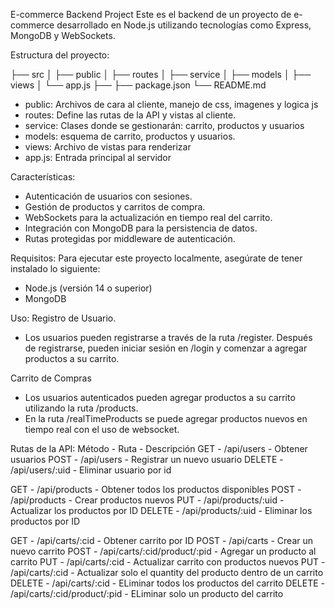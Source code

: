 E-commerce Backend Project
Este es el backend de un proyecto de e-commerce desarrollado en Node.js utilizando tecnologías como Express, MongoDB y WebSockets.

Estructura del proyecto:

├── src
│   ├── public
│   ├── routes
│   ├── service
│        ├── models
│   ├── views
│   └── app.js
├── 
├── package.json
└── README.md

   - public: Archivos de cara al cliente, manejo de css, imagenes y logica js
   - routes: Define las rutas de la API y vistas al cliente.
   - service: Clases donde se gestionarán: carrito, productos y usuarios
   - models: esquema de carrito, productos y usuarios.
   - views: Archivo de vistas para renderizar
   - app.js: Entrada principal al servidor

Características:
  - Autenticación de usuarios con sesiones.
  - Gestión de productos y carritos de compra.
  - WebSockets para la actualización en tiempo real del carrito.
  - Integración con MongoDB para la persistencia de datos.
  - Rutas protegidas por middleware de autenticación.

Requisitos:
Para ejecutar este proyecto localmente, asegúrate de tener instalado lo siguiente:
  - Node.js (versión 14 o superior)
  - MongoDB

Uso:
Registro de Usuario.
  - Los usuarios pueden registrarse a través de la ruta /register. Después de registrarse, pueden iniciar sesión en /login y comenzar a agregar productos a su carrito.

Carrito de Compras
  - Los usuarios autenticados pueden agregar productos a su carrito utilizando la ruta /products.
  - En la ruta /realTimeProducts se puede agregar productos nuevos en tiempo real con el uso de websocket.

Rutas de la API:
Método - Ruta - Descripción
GET -	/api/users -  Obtener usuarios 
POST -	/api/users -	Registrar un nuevo usuario
DELETE - /api/users/:uid -  Eliminar usuario por id

GET -	/api/products -	Obtener todos los productos disponibles
POST -	/api/products -	Crear productos nuevos
PUT -	/api/products/:uid -	Actualizar los productos por ID
DELETE -	/api/products/:uid -	Eliminar los productos por ID

GET -	/api/carts/:cid -	Obtener carrito por ID
POST -	/api/carts -	Crear un nuevo carrito
POST -	/api/carts/:cid/product/:pid -	Agregar un producto al carrito
PUT -	/api/carts/:cid -	Actualizar carrito con productos nuevos
PUT - /api/carts/:cid -	Actualizar solo el quantity del producto dentro de un carrito
DELETE -	/api/carts/:cid -	ELiminar todos los productos del carrito
DELETE -	/api/carts/:cid/product/:pid -	ELiminar solo un producto del carrito
